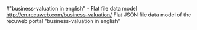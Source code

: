 #"business-valuation in english" - Flat file data model
http://en.recuweb.com/business-valuation/
Flat JSON file data model of the recuweb portal "business-valuation in english"
